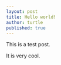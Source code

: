 ```yaml
---
layout: post
title: Hello world!
author: turtle
published: true
---
```

This is a test post.

It is very cool.
